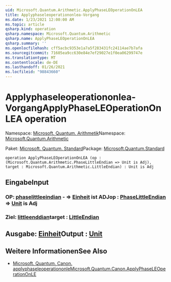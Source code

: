 ```yaml
---
uid: Microsoft.Quantum.Arithmetic.ApplyPhaseLEOperationOnLEA
title: Applyphaseleoperationonlea-Vorgang
ms.date: 1/23/2021 12:00:00 AM
ms.topic: article
qsharp.kind: operation
qsharp.namespace: Microsoft.Quantum.Arithmetic
qsharp.name: ApplyPhaseLEOperationOnLEA
qsharp.summary: ''
ms.openlocfilehash: cff5acbc9353e1a7a5f283431fc24114ae7b7afa
ms.sourcegitcommit: 71605ea9cc630e84e7ef29027e1f0ea06299747e
ms.translationtype: MT
ms.contentlocale: de-DE
ms.lasthandoff: 01/26/2021
ms.locfileid: "98843660"
---
```

# <a name="applyphaseleoperationonlea-operation"></a><span data-ttu-id="8ca99-102">Applyphaseleoperationonlea-Vorgang</span><span class="sxs-lookup"><span data-stu-id="8ca99-102">ApplyPhaseLEOperationOnLEA operation</span></span>

<span data-ttu-id="8ca99-103">Namespace: [Microsoft. Quantum. Arithmetik](xref:Microsoft.Quantum.Arithmetic)</span><span class="sxs-lookup"><span data-stu-id="8ca99-103">Namespace: [Microsoft.Quantum.Arithmetic](xref:Microsoft.Quantum.Arithmetic)</span></span>

<span data-ttu-id="8ca99-104">Paket: [Microsoft. Quantum. Standard](https://nuget.org/packages/Microsoft.Quantum.Standard)</span><span class="sxs-lookup"><span data-stu-id="8ca99-104">Package: [Microsoft.Quantum.Standard](https://nuget.org/packages/Microsoft.Quantum.Standard)</span></span>




```qsharp
operation ApplyPhaseLEOperationOnLEA (op : (Microsoft.Quantum.Arithmetic.PhaseLittleEndian => Unit is Adj), target : Microsoft.Quantum.Arithmetic.LittleEndian) : Unit is Adj
```


## <a name="input"></a><span data-ttu-id="8ca99-105">Eingabe</span><span class="sxs-lookup"><span data-stu-id="8ca99-105">Input</span></span>

### <a name="op--phaselittleendian--unit--is-adj"></a><span data-ttu-id="8ca99-106">OP: [phaselittleeindian](xref:Microsoft.Quantum.Arithmetic.PhaseLittleEndian) - => [Einheit](xref:microsoft.quantum.lang-ref.unit)  ist ADJ</span><span class="sxs-lookup"><span data-stu-id="8ca99-106">op : [PhaseLittleEndian](xref:Microsoft.Quantum.Arithmetic.PhaseLittleEndian) => [Unit](xref:microsoft.quantum.lang-ref.unit)  is Adj</span></span>




### <a name="target--littleendian"></a><span data-ttu-id="8ca99-107">Ziel: [littleenddian](xref:Microsoft.Quantum.Arithmetic.LittleEndian)</span><span class="sxs-lookup"><span data-stu-id="8ca99-107">target : [LittleEndian](xref:Microsoft.Quantum.Arithmetic.LittleEndian)</span></span>





## <a name="output--unit"></a><span data-ttu-id="8ca99-108">Ausgabe: [Einheit](xref:microsoft.quantum.lang-ref.unit)</span><span class="sxs-lookup"><span data-stu-id="8ca99-108">Output : [Unit](xref:microsoft.quantum.lang-ref.unit)</span></span>



## <a name="see-also"></a><span data-ttu-id="8ca99-109">Weitere Informationen</span><span class="sxs-lookup"><span data-stu-id="8ca99-109">See Also</span></span>

- [<span data-ttu-id="8ca99-110">Microsoft. Quantum. Canon. applyphaseleoperationonle</span><span class="sxs-lookup"><span data-stu-id="8ca99-110">Microsoft.Quantum.Canon.ApplyPhaseLEOperationOnLE</span></span>](xref:Microsoft.Quantum.Canon.ApplyPhaseLEOperationOnLE)